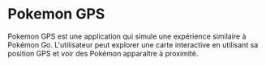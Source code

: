 # Pokemon GPS
Pokemon GPS est une application qui simule une expérience similaire à Pokémon Go. L'utilisateur peut explorer une carte interactive en utilisant sa position GPS et voir des Pokémon apparaître à proximité.

